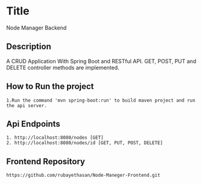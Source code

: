 # Title 
Node Manager Backend

## Description
A CRUD Application With Spring Boot and RESTful API. GET, POST, PUT and DELETE controller methods are implemented.

## How to Run the project
    1.Run the command 'mvn spring-boot:run' to build maven project and run the api server.

## Api Endpoints
    1. http://localhost:8080/nodes [GET]
    2. http://localhost:8080/nodes/id [GET, PUT, POST, DELETE]
    
## Frontend Repository
    https://github.com/rubayethasan/Node-Maneger-Frontend.git
